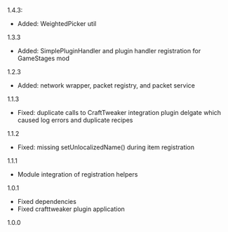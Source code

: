 1.4.3:
* Added: WeightedPicker util

1.3.3
* Added: SimplePluginHandler and plugin handler registration for GameStages mod

1.2.3
* Added: network wrapper, packet registry, and packet service

1.1.3
* Fixed: duplicate calls to CraftTweaker integration plugin delgate which caused log errors and duplicate recipes

1.1.2
* Fixed: missing setUnlocalizedName() during item registration

1.1.1
* Module integration of registration helpers

1.0.1
* Fixed dependencies
* Fixed crafttweaker plugin application

1.0.0